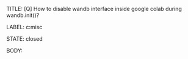 TITLE:
[Q] How to disable wandb interface inside google colab during wandb.init()?

LABEL:
c:misc

STATE:
closed

BODY:


